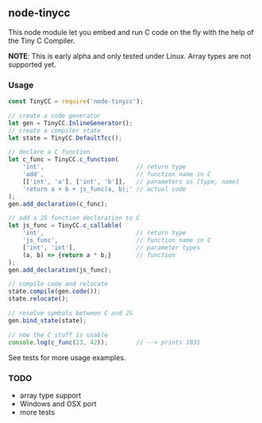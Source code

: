 ## node-tinycc

This node module let you embed and run C code on the fly
with the help of the Tiny C Compiler.

**NOTE**: This is early alpha and only tested under Linux.
Array types are not supported yet.

### Usage

```javascript
const TinyCC = require('node-tinycc');

// create a code generator
let gen = TinyCC.InlineGenerator();
// create a compiler state
let state = TinyCC.DefaultTcc();

// declare a C function
let c_func = TinyCC.c_function(
    'int',                          // return type
    'add',                          // function name in C
    [['int', 'a'], ['int', 'b']],   // parameters as [type, name]
    'return a + b + js_func(a, b);' // actual code
);
gen.add_declaration(c_func);

// add a JS function declaration to C
let js_func = TinyCC.c_callable(
    'int',                          // return type
    'js_func',                      // function name in C
    ['int', 'int'],                 // parameter types
    (a, b) => {return a * b;}       // function
);
gen.add_declaration(js_func);

// compile code and relocate
state.compile(gen.code());
state.relocate();

// resolve symbols between C and JS
gen.bind_state(state);

// now the C stuff is usable
console.log(c_func(23, 42));        // --> prints 1031
```
See tests for more usage examples.

### TODO

- array type support
- Windows and OSX port
- more tests
